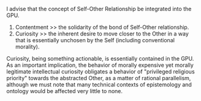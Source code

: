 I advise that the concept of Self-Other Relationship be integrated into the GPU.

1. Contentment >> the solidarity of the bond of Self-Other relationship.
2. Curiosity >> the inherent desire to move closer to the Other in a way that is essentially unchosen by the Self (including conventional morality).

Curiosity, being something actionable, is essentially contained in the GPU. As an important implication, the behavior of morally expensive yet morally legitimate intellectual curiosity obligates a behavior of "privileged religious priority" towards the abstracted Other, as a matter of rational parallelism, although we must note that many technical contexts of epistemology and ontology would be affected very little to none.
